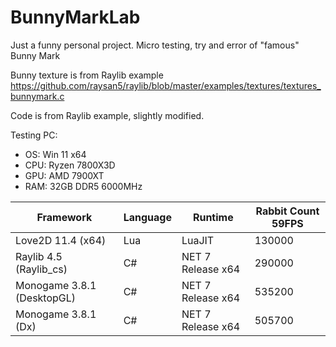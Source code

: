 # BunnyMarkLab

Just a funny personal project. Micro testing, try and error of "famous" Bunny Mark 

Bunny texture is from Raylib example https://github.com/raysan5/raylib/blob/master/examples/textures/textures_bunnymark.c

Code is from Raylib example, slightly modified.

Testing PC:

- OS: Win 11 x64
- CPU: Ryzen 7800X3D
- GPU: AMD 7900XT
- RAM: 32GB DDR5 6000MHz


| Framework  | Language | Runtime | Rabbit Count 59FPS |
| ------------- | ------------- | ------------- |  ------------- |
| Love2D 11.4 (x64)  | Lua  | LuaJIT | 130000 |
| Raylib 4.5 (Raylib_cs)  | C# | NET 7 Release x64 | 290000 |
| Monogame 3.8.1 (DesktopGL) | C# | NET 7 Release x64| 535200 |
| Monogame 3.8.1 (Dx) | C# | NET 7 Release x64| 505700 |